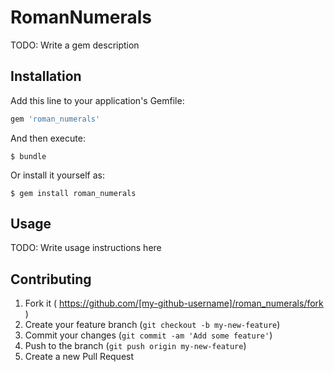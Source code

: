 # RomanNumerals

TODO: Write a gem description

## Installation

Add this line to your application's Gemfile:

```ruby
gem 'roman_numerals'
```

And then execute:

    $ bundle

Or install it yourself as:

    $ gem install roman_numerals

## Usage

TODO: Write usage instructions here

## Contributing

1. Fork it ( https://github.com/[my-github-username]/roman_numerals/fork )
2. Create your feature branch (`git checkout -b my-new-feature`)
3. Commit your changes (`git commit -am 'Add some feature'`)
4. Push to the branch (`git push origin my-new-feature`)
5. Create a new Pull Request

